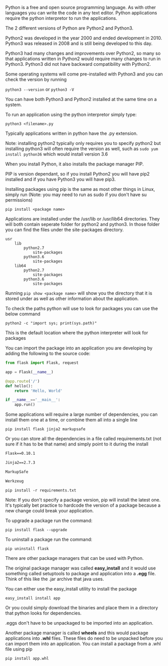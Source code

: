 Python is a free and open source programming language. As with other languages you can write the code in any text editor. Python applications require the python interpretor to run the applications. 

The 2 different versions of Python are Python2 and Python3. 

Python2 was developed in the year 2000 and ended development in 2010. Python3 was released in 2008 and is still being developed to this day. 

Python3 had many changes and improvements over Python2, so many so that applications written in Python2 would require many changes to run in Python3. Python3 did not have backward compatibility with Python2.

Some operating systems will come pre-installed with Python3 and you can check the version by running 

`python3 --version` or `python3 -V`

You can have both Python3 and Python2 installed at the same time on a system. 

To run an application using the python interpretor simply type:

`python3 <filename>.py`

Typically applications written in python have the .py extension.

Note: installing python2 typically only requires you to specify python2 but installing python3 will often require the version as well, such as `sudo yum install python36` which would install version 3.6

When you install Python, it also installs the package manager PIP. 

PIP is version dependant, so if you install Python2 you will have pip2 installed and if you have Python3 you will have pip3. 

Installing packages using pip is the same as most other things in Linux, simply run (Note: you may need to run as sudo if you don't have su permissions)

```
pip install <package name>
```

Applications are installed under the /usr/lib or /usr/lib64 directories. They will both contain seperate folder for python2 and python3. In those folder you can find the files under the site-packages directory.

```
usr
	lib
		python2.7
			site-packages
		python3.6
			site-packages
	lib64
		python2.7
			site-packages
		python3.6
			site-packages
```

Running `pip show <package name>` will show you the directory that it is stored under as well as other information about the application.

To check the paths python will use to look for packages you can use the below command

```
python2 -c "import sys; print(sys.path)"
```

This is the default location where the python interpreter will look for packages

You can import the package into an application you are developing by adding the following to the source code:

```python
from flask import Flask, request

app = Flask(__name__)

@app.route('/')
def hello():
	return 'Hello, World'

if __name__=='__main__':
	app.run()
```

Some applications will require a large number of dependencies, you can install them one at a time, or combine them all into a single line

```
pip install flask jinja2 markupsafe
```

Or you can store all the dependencies in a file called requirements.txt (not sure if it has to be that name) and simply point to it during the install

```requirements.txt
Flask==0.10.1

Jinja2==2.7.3

MarkupSafe

Werkzeug
```

```
pip install -r requirements.txt
```

Note: If you don't specify a package version, pip will install the latest one. It's typically bet practice to hardcode the version of a package because a new change could break your application. 

To upgrade a package run the command:

```
pip install flask --upgrade
```

To uninstall a package run the command:

```
pip uninstall flask
```

There are other package managers that can be used with Python. 

The original package manager was called **easy_install** and it would use something called setuptools to package and application into a **.egg** file. Think of this like the .jar archive that java uses. 

You can either use the easy_install utility to install the package

```
easy_install install app
```

Or you could simply download the binaries and place them in a directory that python looks for dependencies. 

.eggs don't have to be unpackaged to be imported into an application. 

Another package manager is called **wheels** and this would package applications into **.whl** files. These files do need to be unpacked before you can import them into an application. You can install a package from a .whl file using pip

```
pip install app.whl
```

